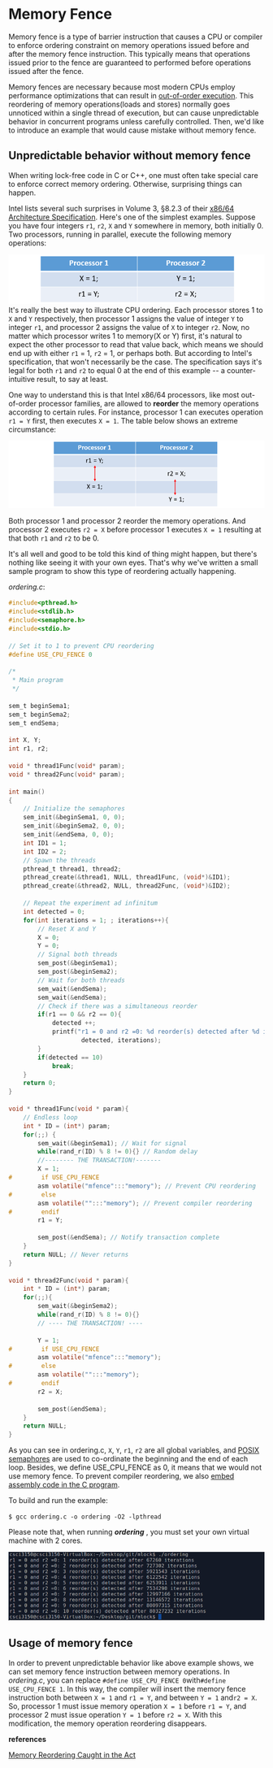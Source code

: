# Memory Fence

Memory fence is a type of barrier instruction that causes a CPU or compiler to enforce ordering constraint on memory operations issued before and after the memory fence instruction. This typically means that operations issued prior to the fence are guaranteed to performed before operations issued after the fence.

Memory fences are necessary because most modern CPUs employ performance optimizations that can result in [out-of-order execution](https://en.wikipedia.org/wiki/Out-of-order_execution). This reordering of memory operations\(loads and stores\) normally goes unnoticed within a single thread of execution, but can cause unpredictable behavior in concurrent programs unless carefully controlled. Then, we'd like to introduce an example that would cause mistake without memory fence.

## Unpredictable behavior without memory fence

When writing lock-free code in C or C++, one must often take special care to enforce correct memory ordering. Otherwise, surprising things can happen.

Intel lists several such surprises in Volume 3, §8.2.3 of their [x86/64 Architecture Specification](https://software.intel.com/en-us/articles/intel-sdm). Here's one of the simplest examples. Suppose you have four integers `r1`, `r2`, `X` and `Y` somewhere in memory, both initially 0. Two processors, running in parallel, execute the following memory operations:

![](/assets/format1.PNG)It's really the best way to illustrate CPU ordering. Each processor stores 1 to `X` and `Y` respectively, then processor 1 assigns the value of integer `Y` to integer `r1`, and processor 2 assigns the value of `X` to integer `r2`.  Now, no matter which processor writes 1 to memory\(X or Y\) first, it's natural to expect the other processor to read that value back, which means we should end up with either `r1` = 1, `r2` = 1, or perhaps both. But according to Intel's specification, that won't necessarily be the case. The specification says it's legal for both `r1` and `r2` to equal 0 at the end of this example -- a counter-intuitive result, to say at least.

One way to understand this is that Intel x86/64 processors, like most out-of-order processor families, are allowed to **reorder** the memory operations according to certain rules.  For instance, processor 1 can executes operation `r1 = Y` first, then executes `X = 1`. The table below shows an extreme circumstance:

![](/assets/format2.PNG)

Both processor 1 and processor 2 reorder the memory operations. And processor 2 executes `r2 = X` before processor 1 executes `X = 1` resulting at that both `r1` and `r2` to be 0.

It's all well and good to be told this kind of thing might happen, but there's nothing like seeing it with your own eyes. That's why we've written a small sample program to show this type of reordering actually happening.

_ordering.c_:

```C
#include<pthread.h>
#include<stdlib.h>
#include<semaphore.h>
#include<stdio.h>

// Set it to 1 to prevent CPU reordering
#define USE_CPU_FENCE 0

/*
 * Main program
 */

sem_t beginSema1;
sem_t beginSema2;
sem_t endSema;

int X, Y;
int r1, r2;

void * thread1Func(void* param);
void * thread2Func(void* param);

int main()
{
    // Initialize the semaphores
    sem_init(&beginSema1, 0, 0);
    sem_init(&beginSema2, 0, 0);
    sem_init(&endSema, 0, 0);
    int ID1 = 1;
    int ID2 = 2;
    // Spawn the threads
    pthread_t thread1, thread2;
    pthread_create(&thread1, NULL, thread1Func, (void*)&ID1);
    pthread_create(&thread2, NULL, thread2Func, (void*)&ID2);

    // Repeat the experiment ad infinitum
    int detected = 0;
    for(int iterations = 1; ; iterations++){
        // Reset X and Y
        X = 0;
        Y = 0;
        // Signal both threads
        sem_post(&beginSema1);
        sem_post(&beginSema2);
        // Wait for both threads
        sem_wait(&endSema);
        sem_wait(&endSema);
        // Check if there was a simultaneous reorder        
        if(r1 == 0 && r2 == 0){
            detected ++;
            printf("r1 = 0 and r2 =0: %d reorder(s) detected after %d iterations\n",
                    detected, iterations);
        }
        if(detected == 10)
            break;
    }
    return 0;
}

void * thread1Func(void * param){
    // Endless loop
    int * ID = (int*) param;
    for(;;) {
        sem_wait(&beginSema1); // Wait for signal
        while(rand_r(ID) % 8 != 0){} // Random delay
        //-------- THE TRANSACTION!-------
        X = 1;
#        if USE_CPU_FENCE
        asm volatile("mfence":::"memory"); // Prevent CPU reordering 
#        else
        asm volatile("":::"memory"); // Prevent compiler reordering
#        endif 
        r1 = Y;

        sem_post(&endSema); // Notify transaction complete
    }
    return NULL; // Never returns
}

void * thread2Func(void * param){
    int * ID = (int*) param;
    for(;;){
        sem_wait(&beginSema2);
        while(rand_r(ID) % 8 != 0){}
        // ---- THE TRANSACTION! ----

        Y = 1;
#        if USE_CPU_FENCE 
        asm volatile("mfence":::"memory");
#        else
        asm volatile("":::"memory");
#        endif
        r2 = X;

        sem_post(&endSema);
    }
    return NULL;
}
```

As you can see in ordering.c, `X`, `Y`, `r1`, `r2` are all global variables, and [POSIX semaphores](https://www.softprayog.in/programming/posix-semaphores) are used to co-ordinate the beginning and the end of each loop. Besides, we define USE\_CPU\_FENCE as 0, it means that we would not use memory fence. To prevent compiler reordering, we also [embed assembly code in the C program](http://csapp.cs.cmu.edu/3e/waside/waside-embedded-asm.pdf).

To build and run the example:

`$ gcc ordering.c -o ordering -O2 -lpthread`

Please note that, when running _**ordering**_ , you must set your own virtual machine with 2 cores.

![](/assets/ordering.PNG)

## Usage of memory fence

In order to prevent unpredictable behavior like above example shows, we can set memory fence instruction between memory operations. In _ordering.c_, you can replace `#define USE_CPU_FENCE 0`with`#define USE_CPU_FENCE 1`.  In this way, the compiler will insert the memory fence instruction both between `X = 1` and `r1 = Y`, and between `Y = 1` and`r2 = X`. So, processor 1 must issue memory operation `X = 1` before `r1 = Y`, and processor 2 must issue operation `Y = 1` before `r2 = X`.  With this modification, the memory operation reordering disappears.

**references**

[Memory Reordering Caught in the Act](http://preshing.com/20120515/memory-reordering-caught-in-the-act/)

